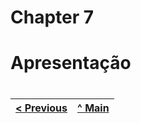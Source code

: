 # Chapter 7
# Apresentação


#

| [< Previous](C6.md) | [^ Main](../README.md) |
|:----------------------------------:|:----------------------------------:|
